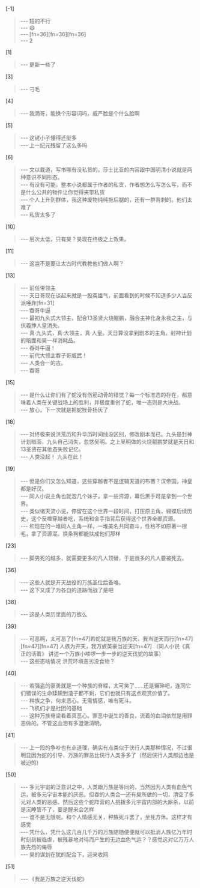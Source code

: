 
[-1] 
>--- 短的不行<br>
>--- 😄<br>
>--- [fn=36][fn=36][fn=36]<br>
>--- 2<br>

[1] 
>--- 更新一些了<br>

[3] 
>--- 刁毛<br>

[4] 
>--- 我滴哥，能换个形容词吗，威严脸是个什么脸啊<br>

[5] 
>--- 这铑小子懂得还挺多<br>
>--- 上一纪元残留了这么多吗<br>

[6] 
>--- 文以载道，写书哪有没私货的。莎士比亚的内容跟中国明清小说就是两种意识不同形态。<br>
>--- 有没有可能，整本小说都属于作者的私货，作者想怎么写怎么写，而不是什么公共的物件让你觉得夹带私货<br>
>--- 个人上升到群体，我这种废物纯纯拖后腿的，还有一群背刺的。他们太难了<br>
>--- 私货太多了<br>

[10] 
>--- 层次太低，只有昊？昊现在终极之上效果。<br>

[11] 
>--- 这岂不是要让太古时代教教他们做人啊？<br>

[13] 
>--- 前任带领主<br>
>--- 天日哥现在谈起来就是一股英雄气，前面看到的时候不知道多少人当反派唾弃[fn=31]<br>
>--- 昋哥牛逼<br>
>--- 最初九头式大领主，配合13圣贤火烧鲲鹏，融合主神化身永夜之主，与伏羲挣人皇消失。<br>
>--- 真·九头式，真·大领主，真·人皇。天日算没拿到剧本的主角。封神计划的暗面和昊一样消耗品。<br>
>--- 昋哥牛逼！<br>
>--- 前代大领主昋子哥威武！<br>
>--- 人类合一的古。<br>
>--- 昋哥<br>

[15] 
>--- 是什么让你们有了蛇没有伤筋动骨的错觉？每一个标准态的存在，都意味着人类在关键战场上的胜利，并极度重创了蛇，唯一态则是大决战。<br>
>--- 放心，下一次就是把蛇挫骨扬灰了<br>

[18] 
>--- 对终极来说洪荒历和升华历时间线没区别，修改剧本而已。九头是封神计划暗面，九头自己消失，忽悠吴明。之上吴明做的火烧鲲鹏梦就是天日和13圣贤在其他态失败记忆。<br>
>--- 人类没起！
九头在此！<br>

[19] 
>--- 但是你们又怎么知道，这些穿越者不是逻辑天道的布置？汉帝国，神皇都是好汉。<br>
>--- 同人小说主角也就泡几个妹子，拿一些资源，幕后黑手可是拿到一个世界。<br>
>--- 类似诸天流小说，停留在这个世界一段时间，打压原主角，蝴蝶后续历史，这个反噬穿越者吃，系统和金手指背后获得这个世界全部资源。<br>
>--- 和现在的一堆同人主角一样，一堆美名共同奋斗，性格不如原著一根毛，拿了资源混。换条狗都能扶成他们那样<br>

[23] 
>--- 脚男死的越多，就需要更多的凡人顶替，于是很多的凡人要被死去。<br>

[36] 
>--- 这些人就是开天战役的万族圣位后备咯。<br>
>--- 这下又成了为各自的道路而战了是吧<br>

[38] 
>--- 这是人类历里面的万族么<br>

[39] 
>--- 可恶啊，太可恶了[fn=47]若蛇就是我万族的天，我当逆天而行[fn=47][fn=47][fn=47] 人族为开天，我万族英豪当逆天[fn=47] （同人小说《真正的活着》 讲述一个万族小喽啰一步一步的逆天伐蛇的故事）<br>
>--- 这些态啥情况 洪荒环境恶劣没食物？<br>

[40] 
>--- 若强盗的豪勇就是一个种族的脊樑，太可笑了……还是辗碎吧，连同它们错误的生命蹂躏到渣子都不剩，它们也就只有这点观赏价值了。<br>
>--- 种族之争，何来恶心。无需情感，唯有死斗。<br>
>--- 飞机们才是社团的基础<br>
>--- 这种万族脊梁看着真恶心。罪恶中诞生的善良，流着的血泪依然是用罪恶做的。不管这血泪有多澄澈清明。<br>

[41] 
>--- 上一段的争吵也有点道理，确实有点类似于侠行人类那种情况，不过很明显因为蛇的引导，万族的罪恶比侠行人类多多了（然后侠行人类那边也是被迫的）<br>

[50] 
>--- 多元宇宙的泛意识之中，人类跟万族是等同的，当然因为人类有血色气运，被多元宇宙本能的厌恶。但昋的人类合一还有昊所做的一切，清空了多元对人类的恶感。然后这些个蛇阵营的人挑拨多元宇宙内部的大厮杀，以前是沉睡管不了，要是醒来会怎样<br>
>--- 谁不是无限呢。和个人情感无关，种族死斗罢了，至死方休。这样才有感觉<br>
>--- 凭什么，凭什么这几百几千万的万族随随便便就可以抵消人族亿万年时时刻刻被临虐，被残暴地对待而产生的无边血色气运？？感觉这对亿万万人族先烈的侮辱<br>
>--- 昊的谋划在犹的配合下，迎来收网<br>

[51] 
>--- 《我是万族之逆天伐蛇》<br>
